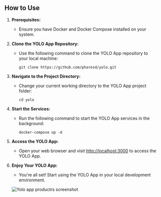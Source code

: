 ## How to Use

1. **Prerequisites:**
   - Ensure you have Docker and Docker Compose installed on your system.

2. **Clone the YOLO App Repository:**
   - Use the following command to clone the YOLO App repository to your local machine:

     ```shell
     git clone https://github.com/pharesd/yolo.git
     ```

3. **Navigate to the Project Directory:**
   - Change your current working directory to the YOLO App project folder:

     ```shell
     cd yolo
     ```

4. **Start the Services:**
   - Run the following command to start the YOLO App services in the background:

     ```shell
     docker-compose up -d
     ```

5. **Access the YOLO App:**
   - Open your web browser and visit [http://localhost:3000](http://localhost:3000) to access the YOLO App.

6. **Enjoy Your YOLO App:**
   - You're all set! Start using the YOLO App in your local development environment.

   ![Yolo app productrs screenshot](image-1.png)


